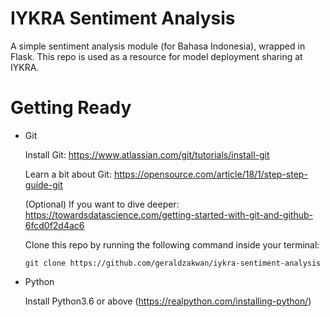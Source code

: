 # IYKRA Sentiment Analysis

A simple sentiment analysis module (for Bahasa Indonesia), wrapped in Flask.
This repo is used as a resource for model deployment sharing at IYKRA.

# Getting Ready

- Git

  Install Git: https://www.atlassian.com/git/tutorials/install-git

  Learn a bit about Git: https://opensource.com/article/18/1/step-step-guide-git

  (Optional) If you want to dive deeper: https://towardsdatascience.com/getting-started-with-git-and-github-6fcd0f2d4ac6

  Clone this repo by running the following command inside your terminal:

  `git clone https://github.com/geraldzakwan/iykra-sentiment-analysis`

- Python

  Install Python3.6 or above (https://realpython.com/installing-python/)
